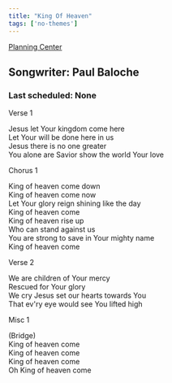 ```yaml
---
title: "King Of Heaven"
tags: ['no-themes']
---
```


[Planning Center](https://services.planningcenteronline.com/songs/14732714)

## Songwriter: Paul Baloche
### Last scheduled: None          

Verse 1  
  
Jesus let Your kingdom come here  
Let Your will be done here in us  
Jesus there is no one greater  
You alone are Savior show the world Your love  
  
Chorus 1  
  
King of heaven come down  
King of heaven come now  
Let Your glory reign shining like the day  
King of heaven come  
King of heaven rise up  
Who can stand against us  
You are strong to save in Your mighty name  
King of heaven come  
  
Verse 2  
  
We are children of Your mercy  
Rescued for Your glory  
We cry Jesus set our hearts towards You  
That ev'ry eye would see You lifted high  
  
Misc 1  
  
(Bridge)  
King of heaven come  
King of heaven come  
King of heaven come  
Oh King of heaven come
